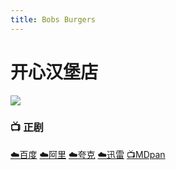 ```yaml
---
title: Bobs Burgers
---
```

# 开心汉堡店

![](/assets/image/bobsburgers.jpg)

### 📺 正剧

[☁️百度](https://pan.baidu.com/s/1Q7nFut58O1s2RMG--MW7HA?pwd=xcrc) [☁️阿里](https://www.alipan.com/s/Dp8yLSPHddT) [☁️夸克](https://pan.quark.cn/s/64f06543b85e) [☁️迅雷](https://pan.xunlei.com/s/VO8W0lgjCmHMz6_PesOZbKuLA1?pwd=t4dn#) [📺MDpan](https://pan.mdsub.top/%E5%BC%80%E5%BF%83%E6%B1%89%E5%A0%A1%E5%BA%97)